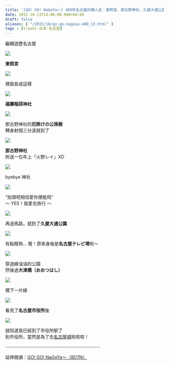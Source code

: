 ```yaml
---
title: '[GO! GO! NaGoYa～] 400年名古屋的懶人走：東照宮、那古野神社、久屋大通公園'
date: 2015-10-13T14:00:00.000+08:00
draft: false
aliases: [ "/2015/10/go-go-nagoya-400_13.html" ]
tags : [travel-日本-名古屋]
---
```


繼續遊歷名古屋  

![](/images/nagoya5d1.jpg)

**東照宮**  

![](/images/nagoya5d2.jpg)

裡面長成這樣  

![](/images/nagoya5d3.jpg)

**福壽稲荷神社**  

![](/images/nagoya5d4.jpg)

那古野神社的**厄除けの公孫樹**  
轉身射個三分波就到了  

![](/images/nagoya5d.jpg)

**那古野神社**  
附送一位年上「火野レイ」XD  

![](/images/nagoya5d5.jpg)

byebye 神社  

![](/images/nagoya5d6.jpg)

“抬頭吧相信愛你便能飛”  
～ YES！我愛去旅行 ～  

![](/images/nagoya5d7.jpg)

再過馬路，就到了**久屋大通公園**  

![](/images/nagoya5d8.jpg)

有點眼熟... 喔！原來身後是**名古屋テレビ塔**啦～  

![](/images/nagoya5d9.jpg)

穿過綠油油的公園  
然後過**大津橋（おおつはし）**  

![](/images/nagoya5d10.jpg)

橋下一片綠  

![](/images/nagoya5d11.jpg)

看見了**名古屋市役所**後  

![](/images/nagoya5d.jpg)

就知道我已經到了市役所駅了    
到市役所，當然是為了去[名古屋城](https://hidie.net/nagoya5f/)啦啦啦！  
  
\-----------------------------------------------  
  
延伸閱讀：[GO! GO! NaGoYa～（8D7N）](https://hidie.net/nagoya8d7n/)
